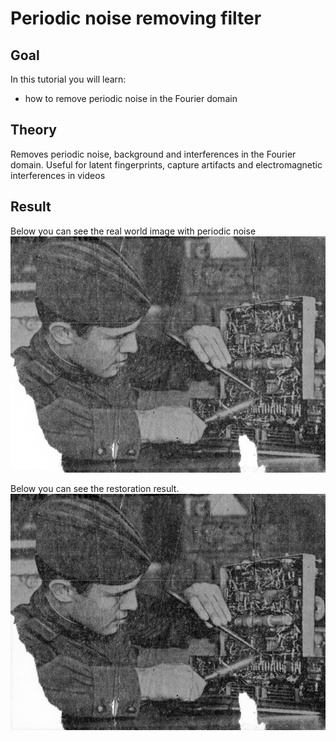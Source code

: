 Periodic noise removing filter
==========================

Goal
----

In this tutorial you will learn:

-   how to remove periodic noise in the Fourier domain

Theory
------

Removes periodic noise, background and interferences in the Fourier domain. Useful for latent fingerprints, capture artifacts and electromagnetic interferences in videos


Result
------
Below you can see the real world image with periodic noise
![Original image with periodic noise](/www/images/input.jpg)


Below you can see the restoration result.
![Filterred image](/www/images/output.jpg)

